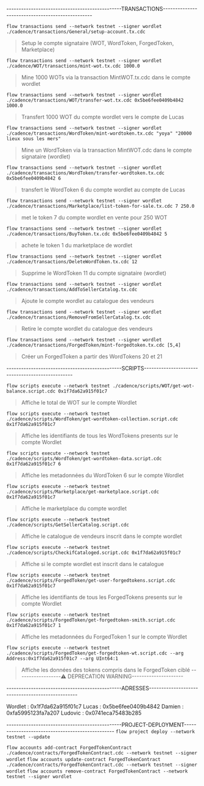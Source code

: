 -----------------------------------------------TRANSACTIONS-------------------------------------------------

`flow transactions send --network testnet --signer wordlet ./cadence/transactions/General/setup-account.tx.cdc`
> Setup le compte signataire (WOT, WordToken, ForgedToken, Marketplace)

`flow transactions send --network testnet --signer wordlet ./cadence/WOT/transactions/mint-wot.tx.cdc 1000.0`
> Mine 1000 WOTs via la transaction MintWOT.tx.cdc dans le compte wordlet

`flow transactions send --network testnet --signer wordlet ./cadence/transactions/WOT/transfer-wot.tx.cdc 0x5be6fee0409b4842 1000.0`
> Transfert 1000 WOT du compte wordlet vers le compte de Lucas

`flow transactions send --network testnet --signer wordlet ./cadence/transactions/WordToken/mint-wordtoken.tx.cdc "yoya" "20000 lieux sous les mers"`
> Mine un WordToken via la transaction MintWOT.cdc dans le compte signataire (wordlet)

`flow transactions send --network testnet --signer wordlet ./cadence/transactions/WordToken/transfer-wordtoken.tx.cdc 0x5be6fee0409b4842 6`
> transfert le WordToken 6 du compte wordlet au compte de Lucas

`flow transactions send --network testnet --signer wordlet ./cadence/transactions/Marketplace/list-token-for-sale.tx.cdc 7 250.0`
> met le token 7 du compte wordlet en vente pour 250 WOT

`flow transactions send --network testnet --signer wordlet ./cadence/transactions/BuyToken.tx.cdc 0x5be6fee0409b4842 5`
> achete le token 1 du marketplace de wordlet

`flow transactions send --network testnet --signer wordlet ./cadence/transactions/DeleteWordToken.tx.cdc 12`
> Supprime le WordToken 11 du compte signataire (wordlet)

`flow transactions send --network testnet --signer wordlet ./cadence/transactions/AddToSellerCatalog.tx.cdc`
> Ajoute le compte wordlet au catalogue des vendeurs

`flow transactions send --network testnet --signer wordlet ./cadence/transactions/RemoveFromSellerCatalog.tx.cdc`
> Retire le compte wordlet du catalogue des vendeurs

`flow transactions send --network testnet --signer wordlet ./cadence/transactions/ForgedToken/mint-forgedtoken.tx.cdc [5,4]`
> Créer un ForgedToken a partir des WordTokens 20 et 21

-----------------------------------------------SCRIPTS-------------------------------------------------

`flow scripts execute --network testnet ./cadence/scripts/WOT/get-wot-balance.script.cdc 0x1f7da62a915f01c7`
> Affiche le total de WOT sur le compte Wordlet

`flow scripts execute --network testnet ./cadence/scripts/WordToken/get-wordtoken-collection.script.cdc 0x1f7da62a915f01c7`
> Affiche les identifiants de tous les WordTokens presents sur le compte Wordlet

`flow scripts execute --network testnet ./cadence/scripts/WordToken/get-wordtoken-data.script.cdc 0x1f7da62a915f01c7 6`
> Affiche les metadonnées du WordToken 6 sur le compte Wordlet

`flow scripts execute --network testnet ./cadence/scripts/Marketplace/get-marketplace.script.cdc 0x1f7da62a915f01c7`
> Affiche le marketplace du compte wordlet

`flow scripts execute --network testnet ./cadence/scripts/GetSellerCatalog.script.cdc`
> Affiche le catalogue de vendeurs inscrit dans le compte wordlet

`flow scripts execute --network testnet ./cadence/scripts/CheckifCataloged.script.cdc 0x1f7da62a915f01c7`
> Affiche si le compte wordlet est inscrit dans le catalogue

`flow scripts execute --network testnet ./cadence/scripts/ForgedToken/get-user-forgedtokens.script.cdc 0x1f7da62a915f01c7`
> Affiche les identifiants de tous les ForgedTokens presents sur le compte Wordlet

`flow scripts execute --network testnet ./cadence/scripts/ForgedToken/get-forgedtoken-smith.script.cdc 0x1f7da62a915f01c7 1`
> Affiche les metadonnées du ForgedToken 1 sur le compte Wordlet

`flow scripts execute --network testnet ./cadence/scripts/ForgedToken/get-forgedtoken-wt.script.cdc --arg Address:0x1f7da62a915f01c7 --arg UInt64:1`
> Affiche les données des tokens compris dans le ForgedToken ciblé
------------------⚠️ DEPRECATION WARNING---------------------


-----------------------------------------------ADRESSES-------------------------------------------------

Wordlet : 0x1f7da62a915f01c7
Lucas : 0x5be6fee0409b4842
Damien : 0xfa5995123fa7a207
Ludovic : 0x0741eca75483b285







-----------------------------------------------PROJECT-DEPLOYMENT-------------------------------------------------
`flow project deploy --network testnet --update`

`flow accounts add-contract ForgedTokenContract ./cadence/contracts/ForgedTokenContract.cdc --network testnet --signer wordlet`
`flow accounts update-contract ForgedTokenContract ./cadence/contracts/ForgedTokenContract.cdc --network testnet --signer wordlet`
`flow accounts remove-contract ForgedTokenContract --network testnet --signer wordlet`